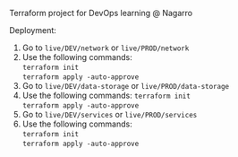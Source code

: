 Terraform project for DevOps learning @ Nagarro

Deployment:

1. Go to `live/DEV/network` or `live/PROD/network`  
2. Use the following commands:  
	`terraform init`  
	`terraform apply -auto-approve`  
3. Go to `live/DEV/data-storage` or `live/PROD/data-storage`
4. Use the following commands:
	`terraform init`  
	`terraform apply -auto-approve`
5. Go to `live/DEV/services` or `live/PROD/services`
6. Use the following commands:  
	`terraform init`  
	`terraform apply -auto-approve`
